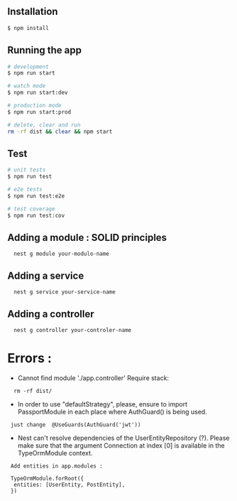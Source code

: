 
## Installation

```bash
$ npm install
```

## Running the app

```bash
# development
$ npm run start

# watch mode
$ npm run start:dev

# production mode
$ npm run start:prod

# delete, clear and run
rm -rf dist && clear && npm start

```


## Test

```bash
# unit tests
$ npm run test

# e2e tests
$ npm run test:e2e

# test coverage
$ npm run test:cov
```

## Adding a module : SOLID principles
```
  nest g module your-modulo-name
```

## Adding a service
```
  nest g service your-service-name
```

## Adding a controller
```
  nest g controller your-controler-name
```

# Errors :
* Cannot find module './app.controller' Require stack:
```
  rm -rf dist/
```

* In order to use "defaultStrategy", please, ensure to import PassportModule in each place where AuthGuard() is being used.
 ```
  just change  @UseGuards(AuthGuard('jwt')) 
```

* Nest can't resolve dependencies of the UserEntityRepository (?). Please make sure that the argument Connection at index [0] is available in the TypeOrmModule context.
```
 Add entities in app.modules :

 TypeOrmModule.forRoot({
  entities: [UserEntity, PostEntity],
 })
```
